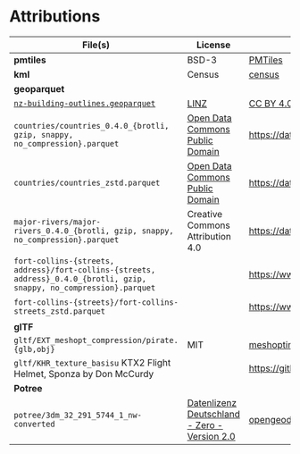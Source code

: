 # Attributions

| File(s)                                                                                                                | License                                                                               | Source                                                                                     | Details                                            |
| ---------------------------------------------------------------------------------------------------------------------- | ------------------------------------------------------------------------------------- | ------------------------------------------------------------------------------------------ | -------------------------------------------------- |
| **pmtiles**                                                                                                            | BSD-3                                                                                 | [PMTiles][PMTiles]                                                                         |                                                    |
| **kml**                                                                                                                | Census                                                                                | [census][census]                                                                           |                                                    |
| **geoparquet**                                                                                                         |                                                                                       |                                                                                            |                                                    |
| [`nz-building-outlines.geoparquet`][geoparquet]                                                                        | [LINZ][linz]                                                                          | [CC BY 4.0][ccby40]                                                                        |                                                    |
| `countries/countries_0.4.0_{brotli, gzip, snappy, no_compression}.parquet`                                             | [Open Data Commons Public Domain](opendata)                                           | https://datahub.io/core/geo-countries                                                      | Converted with [Geopandas](https://geopandas.org/) |
| `countries/countries_zstd.parquet`                                                                                     | [Open Data Commons Public Domain](opendata)                                           | https://datahub.io/core/geo-countries                                                      | Converted on https://geoparquet.org/convert        |
| `major-rivers/major-rivers_0.4.0_{brotli, gzip, snappy, no_compression}.parquet`                                       | Creative Commons Attribution 4.0                                                      | https://datacatalog.worldbank.org/search/dataset/0042032                                   | Converted with [Geopandas](https://geopandas.org/) |
| `fort-collins-{streets, address}/fort-collins-{streets, address}_0.4.0_{brotli, gzip, snappy, no_compression}.parquet` |                                                                                       | https://www.fcgov.com/gis/downloadable-data                                                | Converted with [Geopandas](https://geopandas.org/) |
| `fort-collins-{streets}/fort-collins-streets_zstd.parquet`                                                             |                                                                                       | https://www.fcgov.com/gis/downloadable-data                                                | Converted on https://geoparquet.org/convert        |
| **glTF**                                                                                                               |                                                                                       |                                                                                            |                                                    |
| `gltf/EXT_meshopt_compression/pirate.{glb,obj}`                                                                        | MIT                                                                                   | [meshoptimizer][meshoptimizer]                                                             |                                                    |
| `gltf/KHR_texture_basisu` KTX2 Flight Helmet, Sponza by Don McCurdy                                                    |                                                                                       | https://github.com/KhronosGroup/glTF/issues/1750                                           |                                                    |
| **Potree**                                                                                                             |                                                                                       |                                                                                            |                                                    |
| `potree/3dm_32_291_5744_1_nw-converted`                                                                                | [Datenlizenz Deutschland - Zero - Version 2.0](https://www.govdata.de/dl-de/zero-2-0) | [opengeodata.nrw](https://www.opengeodata.nrw.de/produkte/geobasis/hm/3dm_l_las/3dm_l_las) | Converted from a LAZ file                          |

[PMTiles]: https://github.com/protomaps/PMTiles/blob/main/LICENSE
[geoparquet]: ./geoparquet/nz-building-outlines.geoparquet
[linz]: https://data.linz.govt.nz/layer/101290-nz-building-outlines/
[ccby40]: https://creativecommons.org/licenses/by/4.0/
[meshoptimizer]: https://github.com/zeux/meshoptimizer/tree/master/demo
[opendata]: http://opendatacommons.org/licenses/pddl/1.0/
[census]: https://www.census.gov/geographies/mapping-files/time-series/geo/cartographic-boundary.html
